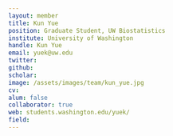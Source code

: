 ```yaml
---
layout: member
title: Kun Yue
position: Graduate Student, UW Biostatistics
institute: University of Washington
handle: Kun Yue
email: yuek@uw.edu
twitter: 
github: 
scholar: 
image: /assets/images/team/kun_yue.jpg
cv: 
alum: false
collaborator: true
web: students.washington.edu/yuek/
field: 
---
```






